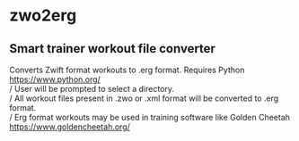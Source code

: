# zwo2erg
Smart trainer workout file converter
-------------------------------------
Converts Zwift format workouts to .erg format. Requires Python https://www.python.org/<br>/
User will be prompted to select a directory.<br>/
All workout files present in .zwo or .xml format will be converted to .erg format.<br>/
Erg format workouts may be used in training software like Golden Cheetah https://www.goldencheetah.org/
